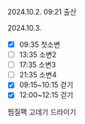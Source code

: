 2024.10.2. 09:21 출산

2024.10.3.
- [x] 09:35 첫소변
- [ ] 13:35 소변2
- [ ] 17:35 소변3
- [ ] 21:35 소변4
- [x] 09:15~10:15 걷기
- [x] 12:00~12:15 걷기

찜질팩
고데기
드라이기